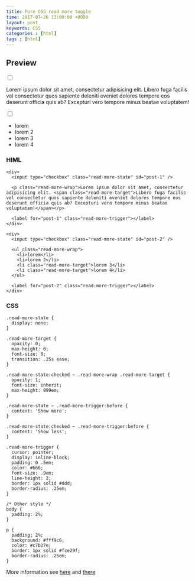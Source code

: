 ```yaml
---
title: Pure CSS read more toggle
time: 2017-07-26 13:00:00 +0800
layout: post
keywords: CSS
categories : [html]
tags : [html]
---
```


## Preview ##

<div>
  <input type="checkbox" class="read-more-state" id="post-1" />

  <p class="read-more-wrap">Lorem ipsum dolor sit amet, consectetur adipisicing elit. <span class="read-more-target">Libero fuga facilis vel consectetur quos sapiente deleniti eveniet dolores tempore eos deserunt officia quis ab? Excepturi vero tempore minus beatae voluptatem!</span></p>
  
  <label for="post-1" class="read-more-trigger"></label>
</div>

<div>
  <input type="checkbox" class="read-more-state" id="post-2" />

  <ul class="read-more-wrap">
    <li>lorem</li>
    <li>lorem 2</li>
    <li class="read-more-target">lorem 3</li>
    <li class="read-more-target">lorem 4</li>
  </ul>
  
  <label for="post-2" class="read-more-trigger"></label>
</div>

### HIML ###

	<div>
	  <input type="checkbox" class="read-more-state" id="post-1" />
	
	  <p class="read-more-wrap">Lorem ipsum dolor sit amet, consectetur adipisicing elit. <span class="read-more-target">Libero fuga facilis vel consectetur quos sapiente deleniti eveniet dolores tempore eos deserunt officia quis ab? Excepturi vero tempore minus beatae voluptatem!</span></p>
	  
	  <label for="post-1" class="read-more-trigger"></label>
	</div>
	
	<div>
	  <input type="checkbox" class="read-more-state" id="post-2" />
	
	  <ul class="read-more-wrap">
	    <li>lorem</li>
	    <li>lorem 2</li>
	    <li class="read-more-target">lorem 3</li>
	    <li class="read-more-target">lorem 4</li>
	  </ul>
	  
	  <label for="post-2" class="read-more-trigger"></label>
	</div>

### CSS ###

	.read-more-state {
	  display: none;
	}
	
	.read-more-target {
	  opacity: 0;
	  max-height: 0;
	  font-size: 0;
	  transition: .25s ease;
	}
	
	.read-more-state:checked ~ .read-more-wrap .read-more-target {
	  opacity: 1;
	  font-size: inherit;
	  max-height: 999em;
	}
	
	.read-more-state ~ .read-more-trigger:before {
	  content: 'Show more';
	}
	
	.read-more-state:checked ~ .read-more-trigger:before {
	  content: 'Show less';
	}
	
	.read-more-trigger {
	  cursor: pointer;
	  display: inline-block;
	  padding: 0 .5em;
	  color: #666;
	  font-size: .9em;
	  line-height: 2;
	  border: 1px solid #ddd;
	  border-radius: .25em;
	}
	
	/* Other style */ 
	body {
	  padding: 2%;
	}
	
	p {
	  padding: 2%;
	  background: #fff9c6;
	  color: #c7b27e;
	  border: 1px solid #fce29f;
	  border-radius: .25em;
	}

More information see [here][1] and [there][2]

  [1]: https://codepen.io/Idered/pen/AeBgF

  [2]: http://jedfoster.com/Readmore.js/